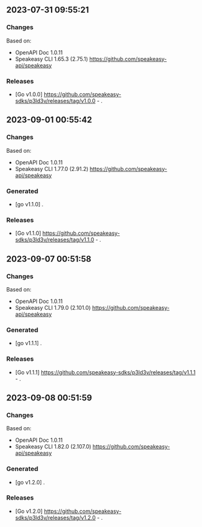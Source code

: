

## 2023-07-31 09:55:21
### Changes
Based on:
- OpenAPI Doc 1.0.11 
- Speakeasy CLI 1.65.3 (2.75.1) https://github.com/speakeasy-api/speakeasy
### Releases
- [Go v1.0.0] https://github.com/speakeasy-sdks/p3ld3v/releases/tag/v1.0.0 - .

## 2023-09-01 00:55:42
### Changes
Based on:
- OpenAPI Doc 1.0.11 
- Speakeasy CLI 1.77.0 (2.91.2) https://github.com/speakeasy-api/speakeasy
### Generated
- [go v1.1.0] .
### Releases
- [Go v1.1.0] https://github.com/speakeasy-sdks/p3ld3v/releases/tag/v1.1.0 - .

## 2023-09-07 00:51:58
### Changes
Based on:
- OpenAPI Doc 1.0.11 
- Speakeasy CLI 1.79.0 (2.101.0) https://github.com/speakeasy-api/speakeasy
### Generated
- [go v1.1.1] .
### Releases
- [Go v1.1.1] https://github.com/speakeasy-sdks/p3ld3v/releases/tag/v1.1.1 - .

## 2023-09-08 00:51:59
### Changes
Based on:
- OpenAPI Doc 1.0.11 
- Speakeasy CLI 1.82.0 (2.107.0) https://github.com/speakeasy-api/speakeasy
### Generated
- [go v1.2.0] .
### Releases
- [Go v1.2.0] https://github.com/speakeasy-sdks/p3ld3v/releases/tag/v1.2.0 - .